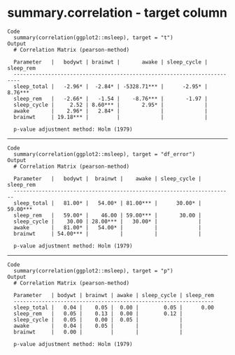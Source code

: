 # summary.correlation - target column

    Code
      summary(correlation(ggplot2::msleep), target = "t")
    Output
      # Correlation Matrix (pearson-method)
      
      Parameter   |   bodywt | brainwt |       awake | sleep_cycle | sleep_rem
      ------------------------------------------------------------------------
      sleep_total |   -2.96* |  -2.84* | -5328.71*** |      -2.95* |   8.76***
      sleep_rem   |   -2.66* |   -1.54 |    -8.76*** |       -1.97 |          
      sleep_cycle |     2.52 | 8.60*** |       2.95* |             |          
      awake       |    2.96* |   2.84* |             |             |          
      brainwt     | 19.18*** |         |             |             |          
      
      p-value adjustment method: Holm (1979)

---

    Code
      summary(correlation(ggplot2::msleep), target = "df_error")
    Output
      # Correlation Matrix (pearson-method)
      
      Parameter   |   bodywt |  brainwt |    awake | sleep_cycle | sleep_rem
      ----------------------------------------------------------------------
      sleep_total |   81.00* |   54.00* | 81.00*** |      30.00* |  59.00***
      sleep_rem   |   59.00* |    46.00 | 59.00*** |       30.00 |          
      sleep_cycle |    30.00 | 28.00*** |   30.00* |             |          
      awake       |   81.00* |   54.00* |          |             |          
      brainwt     | 54.00*** |          |          |             |          
      
      p-value adjustment method: Holm (1979)

---

    Code
      summary(correlation(ggplot2::msleep), target = "p")
    Output
      # Correlation Matrix (pearson-method)
      
      Parameter   | bodywt | brainwt | awake | sleep_cycle | sleep_rem
      ----------------------------------------------------------------
      sleep_total |   0.04 |    0.05 |  0.00 |        0.05 |      0.00
      sleep_rem   |   0.05 |    0.13 |  0.00 |        0.12 |          
      sleep_cycle |   0.05 |    0.00 |  0.05 |             |          
      awake       |   0.04 |    0.05 |       |             |          
      brainwt     |   0.00 |         |       |             |          
      
      p-value adjustment method: Holm (1979)

